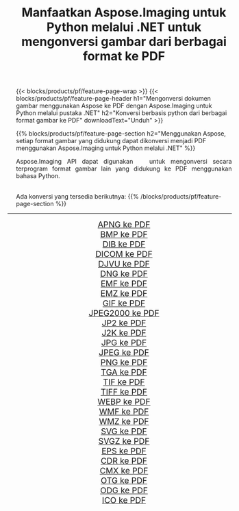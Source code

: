 ﻿---
title: Manfaatkan Aspose.Imaging untuk Python melalui .NET untuk mengonversi gambar dari berbagai format ke PDF 
weight: 3920
url: /id/python-net/conversion/to/pdf/ 
lang: id
langdirlevel: 2
locales: zh-hans,ja,it,ru,de,es,fr,nl,id,lt,pl,pt,vi,tr,ko,zh-hant,ar,hi,th,sv,cs,uk,he
description: Anda dapat menggunakan Aspose.Imaging untuk Python melalui pustaka .NET untuk mengonversi dari berbagai format ke PDF
---

{{< blocks/products/pf/feature-page-wrap >}}
{{< blocks/products/pf/feature-page-header h1="Mengonversi dokumen gambar menggunakan Aspose ke PDF dengan Aspose.Imaging untuk Python melalui pustaka .NET" h2="Konversi berbasis python dari berbagai format gambar ke PDF" downloadText="Unduh" >}}


{{% blocks/products/pf/feature-page-section  h2="Menggunakan Aspose, setiap format gambar yang didukung dapat dikonversi menjadi PDF menggunakan Aspose.Imaging untuk Python melalui .NET" %}}
<p align=justify>Aspose.Imaging API dapat digunakan   untuk mengonversi secara terprogram format gambar lain yang didukung ke PDF menggunakan bahasa Python.</p>
<br/>
Ada konversi yang tersedia berikutnya:
{{% /blocks/products/pf/feature-page-section %}}
<div class="container-fluid productfamilypage bg-gray">
    <div class="convertypes bg-gray agp-content section">
        <div class="container">
		<hr style="margin-left:-20px;"/>
		<div class="row other-converters" style="gap: 10px;font-size: 19px;text-align:center;">
		    <div class='col-md-2 other-converter remove-lp remove-rp'><a href="/imaging/id/python-net/conversion/apng-to-pdf/" style="padding:15px;">APNG ke PDF</a></div>
<div class='col-md-2 other-converter remove-lp remove-rp'><a href="/imaging/id/python-net/conversion/bmp-to-pdf/" style="padding:15px;">BMP ke PDF</a></div>
<div class='col-md-2 other-converter remove-lp remove-rp'><a href="/imaging/id/python-net/conversion/dib-to-pdf/" style="padding:15px;">DIB ke PDF</a></div>
<div class='col-md-2 other-converter remove-lp remove-rp'><a href="/imaging/id/python-net/conversion/dicom-to-pdf/" style="padding:15px;">DICOM ke PDF</a></div>
<div class='col-md-2 other-converter remove-lp remove-rp'><a href="/imaging/id/python-net/conversion/djvu-to-pdf/" style="padding:15px;">DJVU ke PDF</a></div>
<div class='col-md-2 other-converter remove-lp remove-rp'><a href="/imaging/id/python-net/conversion/dng-to-pdf/" style="padding:15px;">DNG ke PDF</a></div>
<div class='col-md-2 other-converter remove-lp remove-rp'><a href="/imaging/id/python-net/conversion/emf-to-pdf/" style="padding:15px;">EMF ke PDF</a></div>
<div class='col-md-2 other-converter remove-lp remove-rp'><a href="/imaging/id/python-net/conversion/emz-to-pdf/" style="padding:15px;">EMZ ke PDF</a></div>
<div class='col-md-2 other-converter remove-lp remove-rp'><a href="/imaging/id/python-net/conversion/gif-to-pdf/" style="padding:15px;">GIF ke PDF</a></div>
<div class='col-md-2 other-converter remove-lp remove-rp'><a href="/imaging/id/python-net/conversion/jpeg2000-to-pdf/" style="padding:15px;">JPEG2000 ke PDF</a></div>
<div class='col-md-2 other-converter remove-lp remove-rp'><a href="/imaging/id/python-net/conversion/jp2-to-pdf/" style="padding:15px;">JP2 ke PDF</a></div>
<div class='col-md-2 other-converter remove-lp remove-rp'><a href="/imaging/id/python-net/conversion/j2k-to-pdf/" style="padding:15px;">J2K ke PDF</a></div>
<div class='col-md-2 other-converter remove-lp remove-rp'><a href="/imaging/id/python-net/conversion/jpg-to-pdf/" style="padding:15px;">JPG ke PDF</a></div>
<div class='col-md-2 other-converter remove-lp remove-rp'><a href="/imaging/id/python-net/conversion/jpeg-to-pdf/" style="padding:15px;">JPEG ke PDF</a></div>
<div class='col-md-2 other-converter remove-lp remove-rp'><a href="/imaging/id/python-net/conversion/png-to-pdf/" style="padding:15px;">PNG ke PDF</a></div>
<div class='col-md-2 other-converter remove-lp remove-rp'><a href="/imaging/id/python-net/conversion/tga-to-pdf/" style="padding:15px;">TGA ke PDF</a></div>
<div class='col-md-2 other-converter remove-lp remove-rp'><a href="/imaging/id/python-net/conversion/tif-to-pdf/" style="padding:15px;">TIF ke PDF</a></div>
<div class='col-md-2 other-converter remove-lp remove-rp'><a href="/imaging/id/python-net/conversion/tiff-to-pdf/" style="padding:15px;">TIFF ke PDF</a></div>
<div class='col-md-2 other-converter remove-lp remove-rp'><a href="/imaging/id/python-net/conversion/webp-to-pdf/" style="padding:15px;">WEBP ke PDF</a></div>
<div class='col-md-2 other-converter remove-lp remove-rp'><a href="/imaging/id/python-net/conversion/wmf-to-pdf/" style="padding:15px;">WMF ke PDF</a></div>
<div class='col-md-2 other-converter remove-lp remove-rp'><a href="/imaging/id/python-net/conversion/wmz-to-pdf/" style="padding:15px;">WMZ ke PDF</a></div>
<div class='col-md-2 other-converter remove-lp remove-rp'><a href="/imaging/id/python-net/conversion/svg-to-pdf/" style="padding:15px;">SVG ke PDF</a></div>
<div class='col-md-2 other-converter remove-lp remove-rp'><a href="/imaging/id/python-net/conversion/svgz-to-pdf/" style="padding:15px;">SVGZ ke PDF</a></div>
<div class='col-md-2 other-converter remove-lp remove-rp'><a href="/imaging/id/python-net/conversion/eps-to-pdf/" style="padding:15px;">EPS ke PDF</a></div>
<div class='col-md-2 other-converter remove-lp remove-rp'><a href="/imaging/id/python-net/conversion/cdr-to-pdf/" style="padding:15px;">CDR ke PDF</a></div>
<div class='col-md-2 other-converter remove-lp remove-rp'><a href="/imaging/id/python-net/conversion/cmx-to-pdf/" style="padding:15px;">CMX ke PDF</a></div>
<div class='col-md-2 other-converter remove-lp remove-rp'><a href="/imaging/id/python-net/conversion/otg-to-pdf/" style="padding:15px;">OTG ke PDF</a></div>
<div class='col-md-2 other-converter remove-lp remove-rp'><a href="/imaging/id/python-net/conversion/odg-to-pdf/" style="padding:15px;">ODG ke PDF</a></div>
<div class='col-md-2 other-converter remove-lp remove-rp'><a href="/imaging/id/python-net/conversion/ico-to-pdf/" style="padding:15px;">ICO ke PDF</a></div>
                </div>
        </div>
    </div>
</div>
<br/>

